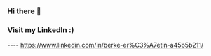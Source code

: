 ### Hi there 👋

<!--
**berkeercetin/berkeercetin** is a ✨ _special_ ✨ repository because its `README.md` (this file) appears on your GitHub profile.

Here are some ideas to get you started:

- 🔭 I’m currently studying on Computeer Engineering !
- 🌱 I’m currently learning Java, C++,C#
- 📫 How to reach me: berkeercetin@gmail.com
-->

### Visit my LinkedIn :)
 ---- https://www.linkedin.com/in/berke-er%C3%A7etin-a45b5b211/
